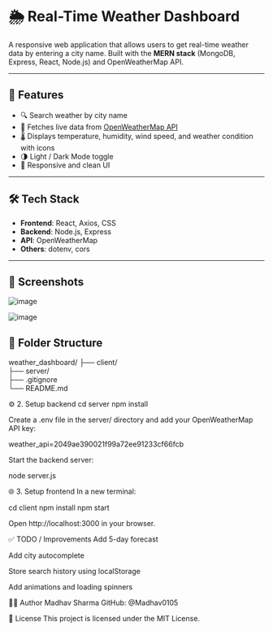 # 🌦️ Real-Time Weather Dashboard

A responsive web application that allows users to get real-time weather data by entering a city name. Built with the **MERN stack** (MongoDB, Express, React, Node.js) and OpenWeatherMap API.

---

## 🚀 Features

- 🔍 Search weather by city name
- 📡 Fetches live data from [OpenWeatherMap API](https://openweathermap.org/)
- 🌡️ Displays temperature, humidity, wind speed, and weather condition with icons
- 🌗 Light / Dark Mode toggle
- 📱 Responsive and clean UI

---

## 🛠️ Tech Stack

- **Frontend**: React, Axios, CSS
- **Backend**: Node.js, Express
- **API**: OpenWeatherMap
- **Others**: dotenv, cors

---

## 📸 Screenshots
![image](https://github.com/user-attachments/assets/a7d5fe51-2ef0-4c61-b3b0-6c3104947778)

![image](https://github.com/user-attachments/assets/25317142-a1d7-49b5-8a5e-2823676de688)



## 📁 Folder Structure

weather_dashboard/
├── client/    
├── server/       
├── .gitignore    
└── README.md

⚙️ 2. Setup backend
cd server
npm install

Create a .env file in the server/ directory and add your OpenWeatherMap API key:

weather_api=2049ae390021f99a72ee91233cf66fcb

Start the backend server:

node server.js

🌐 3. Setup frontend
In a new terminal:

cd client
npm install
npm start

Open http://localhost:3000 in your browser.

✅ TODO / Improvements
 Add 5-day forecast

 Add city autocomplete

 Store search history using localStorage

 Add animations and loading spinners

🙋‍♂️ Author
Madhav Sharma
GitHub: @Madhav0105

📄 License
This project is licensed under the MIT License.


